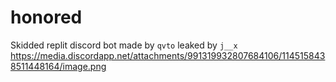 # honored
Skidded replit discord bot made by `qvto` leaked by `j__x`
https://media.discordapp.net/attachments/991319932807684106/1145158438511448164/image.png
